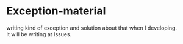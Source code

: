 # Exception-material
writing kind of exception and solution about that when I developing.  
It will be writing at Issues.
